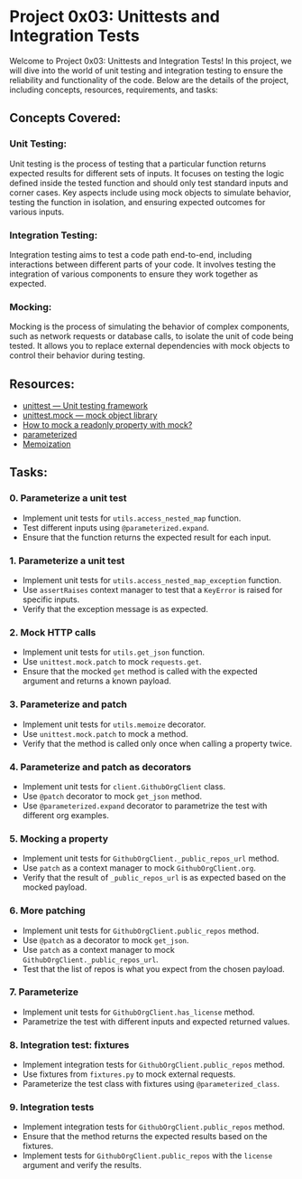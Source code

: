 # Project 0x03: Unittests and Integration Tests

Welcome to Project 0x03: Unittests and Integration Tests! In this project, we will dive into the world 
of unit testing and integration testing to ensure the reliability and functionality of the code. 
Below are the details of the project, including concepts, resources, requirements, and tasks:

## Concepts Covered:

### Unit Testing:

Unit testing is the process of testing that a particular function returns expected results for different sets of inputs.
It focuses on testing the logic defined inside the tested function and should only test standard inputs and corner cases.
Key aspects include using mock objects to simulate behavior, testing the function in isolation, and ensuring expected 
outcomes for various inputs.

### Integration Testing:

Integration testing aims to test a code path end-to-end, including interactions between different parts of your code.
It involves testing the integration of various components to ensure they work together as expected.
### Mocking:

Mocking is the process of simulating the behavior of complex components, such as network requests or database calls,
 to isolate the unit of code being tested.
It allows you to replace external dependencies with mock objects to control their behavior during testing.
## Resources:

- [unittest — Unit testing framework](https://docs.python.org/3/library/unittest.html)
- [unittest.mock — mock object library](https://docs.python.org/3/library/unittest.mock.html)
- [How to mock a readonly property with mock?](https://stackoverflow.com/questions/39623882/how-to-mock-a-readonly-property-with-mock)
- [parameterized](https://pypi.org/project/parameterized/)
- [Memoization](https://en.wikipedia.org/wiki/Memoization)


## Tasks:

### 0. Parameterize a unit test

- Implement unit tests for `utils.access_nested_map` function.
- Test different inputs using `@parameterized.expand`.
- Ensure that the function returns the expected result for each input.

### 1. Parameterize a unit test

- Implement unit tests for `utils.access_nested_map_exception` function.
- Use `assertRaises` context manager to test that a `KeyError` is raised for specific inputs.
- Verify that the exception message is as expected.

### 2. Mock HTTP calls

- Implement unit tests for `utils.get_json` function.
- Use `unittest.mock.patch` to mock `requests.get`.
- Ensure that the mocked `get` method is called with the expected argument and returns a known payload.

### 3. Parameterize and patch

- Implement unit tests for `utils.memoize` decorator.
- Use `unittest.mock.patch` to mock a method.
- Verify that the method is called only once when calling a property twice.

### 4. Parameterize and patch as decorators

- Implement unit tests for `client.GithubOrgClient` class.
- Use `@patch` decorator to mock `get_json` method.
- Use `@parameterized.expand` decorator to parametrize the test with different org examples.

### 5. Mocking a property

- Implement unit tests for `GithubOrgClient._public_repos_url` method.
- Use `patch` as a context manager to mock `GithubOrgClient.org`.
- Verify that the result of `_public_repos_url` is as expected based on the mocked payload.

### 6. More patching

- Implement unit tests for `GithubOrgClient.public_repos` method.
- Use `@patch` as a decorator to mock `get_json`.
- Use `patch` as a context manager to mock `GithubOrgClient._public_repos_url`.
- Test that the list of repos is what you expect from the chosen payload.

### 7. Parameterize

- Implement unit tests for `GithubOrgClient.has_license` method.
- Parametrize the test with different inputs and expected returned values.

### 8. Integration test: fixtures

- Implement integration tests for `GithubOrgClient.public_repos` method.
- Use fixtures from `fixtures.py` to mock external requests.
- Parameterize the test class with fixtures using `@parameterized_class`.

### 9. Integration tests

- Implement integration tests for `GithubOrgClient.public_repos` method.
- Ensure that the method returns the expected results based on the fixtures.
- Implement tests for `GithubOrgClient.public_repos` with the `license` argument and verify the results.



